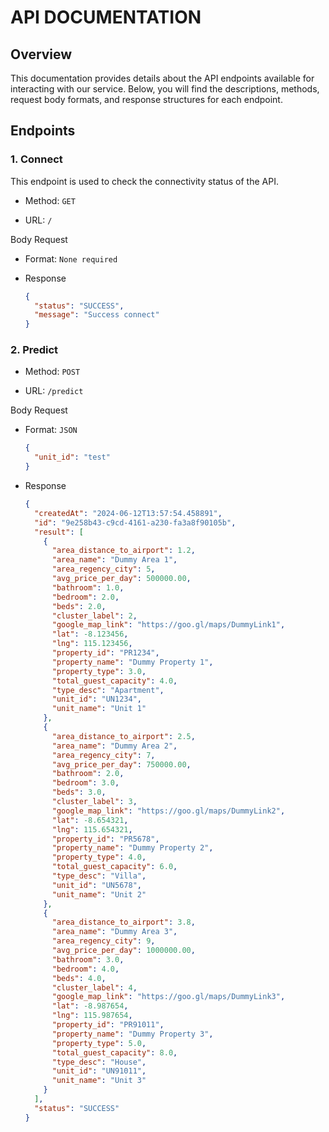 # API DOCUMENTATION

## Overview
This documentation provides details about the API endpoints available for interacting with our service. Below, you will find the descriptions, methods, request body formats, and response structures for each endpoint.

## Endpoints

### 1. Connect
This endpoint is used to check the connectivity status of the API.
- Method: `GET`

- URL: `/`

Body Request

- Format: `None required`

- Response
  ```json
  {
    "status": "SUCCESS", 
    "message": "Success connect"
  }
  ```

### 2. Predict
- Method: `POST`

- URL: `/predict`

Body Request

- Format: `JSON`
  ```json
  {
    "unit_id": "test" 
  }
  ```

- Response
  ```json
  {
    "createdAt": "2024-06-12T13:57:54.458891",
    "id": "9e258b43-c9cd-4161-a230-fa3a8f90105b",
    "result": [
      {
        "area_distance_to_airport": 1.2,
        "area_name": "Dummy Area 1",
        "area_regency_city": 5,
        "avg_price_per_day": 500000.00,
        "bathroom": 1.0,
        "bedroom": 2.0,
        "beds": 2.0,
        "cluster_label": 2,
        "google_map_link": "https://goo.gl/maps/DummyLink1",
        "lat": -8.123456,
        "lng": 115.123456,
        "property_id": "PR1234",
        "property_name": "Dummy Property 1",
        "property_type": 3.0,
        "total_guest_capacity": 4.0,
        "type_desc": "Apartment",
        "unit_id": "UN1234",
        "unit_name": "Unit 1"
      },
      {
        "area_distance_to_airport": 2.5,
        "area_name": "Dummy Area 2",
        "area_regency_city": 7,
        "avg_price_per_day": 750000.00,
        "bathroom": 2.0,
        "bedroom": 3.0,
        "beds": 3.0,
        "cluster_label": 3,
        "google_map_link": "https://goo.gl/maps/DummyLink2",
        "lat": -8.654321,
        "lng": 115.654321,
        "property_id": "PR5678",
        "property_name": "Dummy Property 2",
        "property_type": 4.0,
        "total_guest_capacity": 6.0,
        "type_desc": "Villa",
        "unit_id": "UN5678",
        "unit_name": "Unit 2"
      },
      {
        "area_distance_to_airport": 3.8,
        "area_name": "Dummy Area 3",
        "area_regency_city": 9,
        "avg_price_per_day": 1000000.00,
        "bathroom": 3.0,
        "bedroom": 4.0,
        "beds": 4.0,
        "cluster_label": 4,
        "google_map_link": "https://goo.gl/maps/DummyLink3",
        "lat": -8.987654,
        "lng": 115.987654,
        "property_id": "PR91011",
        "property_name": "Dummy Property 3",
        "property_type": 5.0,
        "total_guest_capacity": 8.0,
        "type_desc": "House",
        "unit_id": "UN91011",
        "unit_name": "Unit 3"
      }
    ],
    "status": "SUCCESS"
  }
  ```
